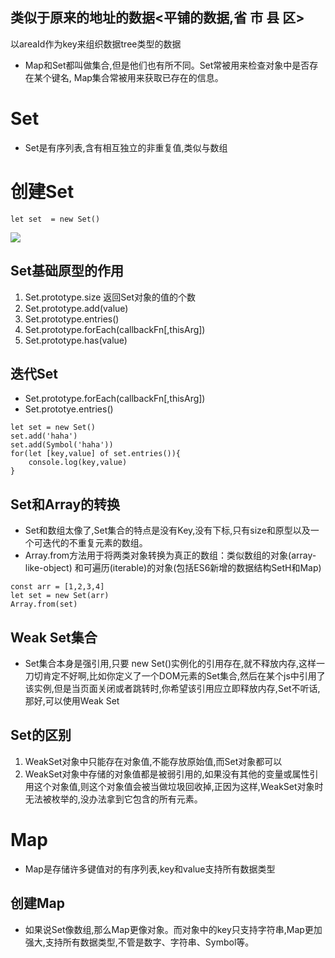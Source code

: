 ## 类似于原来的地址的数据<平铺的数据,省  市  县  区>
以areaId作为key来组织数据tree类型的数据
* Map和Set都叫做集合,但是他们也有所不同。Set常被用来检查对象中是否存在某个键名,
Map集合常被用来获取已存在的信息。
# Set 
* Set是有序列表,含有相互独立的非重复值,类似与数组
# 创建Set
```
let set  = new Set()

```
![](https://raw.githubusercontent.com/1391020381/Web-Foundation/master/articles/JavaScript%E7%9B%B8%E5%85%B3/img/Set.png)
## Set基础原型的作用
1. Set.prototype.size 返回Set对象的值的个数
2. Set.prototype.add(value)
3. Set.prototype.entries()
4. Set.prototype.forEach(callbackFn[,thisArg]) 
5. Set.prototype.has(value)
## 迭代Set
* Set.prototype.forEach(callbackFn[,thisArg])
* Set.prototye.entries()
```
let set = new Set()
set.add('haha')
set.add(Symbol('haha'))
for(let [key,value] of set.entries()){
    console.log(key,value)
}

```
## Set和Array的转换
* Set和数组太像了,Set集合的特点是没有Key,没有下标,只有size和原型以及一个可迭代的不重复元素的数组。
* Array.from方法用于将两类对象转换为真正的数组：类似数组的对象(array-like-object)
和可遍历(iterable)的对象(包括ES6新增的数据结构SetH和Map)
```
const arr = [1,2,3,4]
let set = new Set(arr)
Array.from(set)
```
## Weak Set集合
* Set集合本身是强引用,只要 new Set()实例化的引用存在,就不释放内存,这样一刀切肯定不好啊,比如你定义了一个DOM元素的Set集合,然后在某个js中引用了该实例,但是当页面关闭或者跳转时,你希望该引用应立即释放内存,Set不听话,那好,可以使用Weak Set
## Set的区别
1. WeakSet对象中只能存在对象值,不能存放原始值,而Set对象都可以
2. WeakSet对象中存储的对象值都是被弱引用的,如果没有其他的变量或属性引用这个对象值,则这个对象值会被当做垃圾回收掉,正因为这样,WeakSet对象时无法被枚举的,没办法拿到它包含的所有元素。

# Map
* Map是存储许多键值对的有序列表,key和value支持所有数据类型
## 创建Map
* 如果说Set像数组,那么Map更像对象。而对象中的key只支持字符串,Map更加强大,支持所有数据类型,不管是数字、字符串、Symbol等。